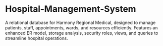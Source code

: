 # Hospital-Management-System
A relational database for Harmony Regional Medical, designed to manage patients, staff, appointments, wards, and resources efficiently. Features an enhanced ER model, storage analysis, security roles, views, and queries to streamline hospital operations.
